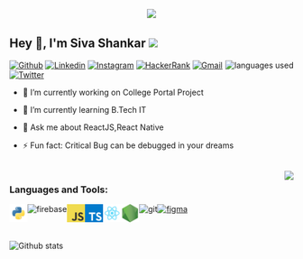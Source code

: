 
<!--
**milkybar1910/milkybar1910** is a ✨ _special_ ✨ repository because its `README.md` (this file) appears on your GitHub profile.

Here are some ideas to get you started:


-->

<p align="center">
  <img src="https://github.com/thompsonemerson/thompsonemerson/raw/master/cover-thompson.png" height="320px"/>
</p>



## Hey 👋, I'm Siva Shankar <img src="https://media.giphy.com/media/mGcNjsfWAjY5AEZNw6/giphy.gif" width="50">
<img src="https://github-readme-stats.vercel.app/api/top-langs/?username=milkybar1910&&show_icons=true&theme=tokyonight" alt="languages used" align="right" />


[![Github](https://img.shields.io/badge/-Github-333?style=flat&logo=Github&logoColor=white)](https://github.com/milkybar1910)
[![Linkedin](https://img.shields.io/badge/-LinkedIn-blue?style=flat&logo=Linkedin&logoColor=white)](https://www.linkedin.com/in/siva-shankar-s-r-839664192/)
[![Instagram](https://img.shields.io/badge/-Instagram-c13584?style=flat&labelColor=c13584&logo=instagram&logoColor=white)](https://instagram.com/mr.milky_bar?igshid=d3qaobc0h8py/)
[![HackerRank](https://img.shields.io/badge/-sivashankar-islamicgreen?style=flat&logo=HackerRank&logoColor=black)](https://www.hackerrank.com/sivashankar1326)
[![Gmail](https://img.shields.io/badge/-Gmail-c14438?style=flat&logo=Gmail&logoColor=white)](mailto:sivashankar1326@gmail.com)
[![Twitter](https://img.shields.io/badge/-Twitter-1DA1F2?style=flat&logo=Twitter&logoColor=white)](https://twitter.com/mrmilkybar1)

- 🔭 I’m currently working on College Portal Project

- 🌱 I’m currently learning B.Tech IT

- 💬 Ask me about ReactJS,React Native

- ⚡ Fun fact: Critical Bug can be debugged in your dreams
<br/>




  <img src="https://raw.githubusercontent.com/abhisheknaiidu/abhisheknaiidu/master/code.gif" align="right"/>



### Languages and Tools:

<a href="https://www.python.org" target="_blank"><img align="left" alt="Python" height ="32px" src="https://raw.githubusercontent.com/github/explore/80688e429a7d4ef2fca1e82350fe8e3517d3494d/topics/python/python.png"></a>

<a href="https://firebase.google.com/" target="_blank"> <img align="left" src="https://www.vectorlogo.zone/logos/firebase/firebase-icon.svg" alt="firebase" height ="32px"/> </a>
<a href="https://developer.mozilla.org/en-US/docs/Web/JavaScript" target="_blank"> <img align="left" alt="JavaScript" height ="32px"  src="https://raw.githubusercontent.com/github/explore/80688e429a7d4ef2fca1e82350fe8e3517d3494d/topics/javascript/javascript.png"> </a>
<a href="https://www.typescriptlang.org/" target="_blank"><img align="left" alt="Typescirpt" height ="32px" src="https://raw.githubusercontent.com/github/explore/80688e429a7d4ef2fca1e82350fe8e3517d3494d/topics/typescript/typescript.png"></a>
<a href="https://reactjs.org/" target="_blank"> <img align="left" alt="React" height ="32px" src="https://raw.githubusercontent.com/github/explore/80688e429a7d4ef2fca1e82350fe8e3517d3494d/topics/react/react.png"></a>

<a href="https://nodejs.org" target="_blank"><img align="left" alt="Node.js" height ="32px" src="https://raw.githubusercontent.com/github/explore/80688e429a7d4ef2fca1e82350fe8e3517d3494d/topics/nodejs/nodejs.png"></a>
<a href="https://git-scm.com/" target="_blank"> <img src="https://www.vectorlogo.zone/logos/git-scm/git-scm-icon.svg" align="left" alt="git" height='32px'/> </a>
<a href="https://www.figma.com/" target="_blank"> <img src="https://www.vectorlogo.zone/logos/figma/figma-icon.svg" alt="figma" height='32px'/> </a>

<br/>
<br/>


<img src="https://github-readme-stats.vercel.app/api?username=milkybar1910&show_icons=true&theme=tokyonight" alt="Github stats" align="left" /> 


 
